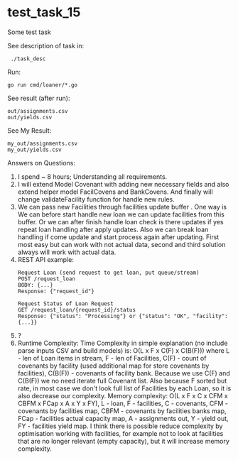 # test_task_15
Some test task

See description of task in:
```
 ./task_desc
```

Run:
```
go run cmd/loaner/*.go
```

See result (after run):
```
out/assignments.csv
out/yields.csv
```

See My Result:
```
my_out/assignments.csv
my_out/yields.csv
```

Answers on Questions:
1. I spend ~ 8 hours; Understanding all requirements.
1. I will extend Model Covenant with adding new necessary fields and also extend helper model FacilCovens and BankCovens. And finally will change validateFacility function for handle new rules.
1. We can pass new Facilities through facilities update buffer . One way is We can before start handle new loan we can update facilities from this buffer. Or we can after finish handle loan check is there updates if yes repeat loan handling after apply updates. Also we can break loan handling if come update and start process again after updating. First most easy but can work with not actual data, second and third solution always will work with actual data.
1. REST API example:
    ```
    Request Loan (send request to get loan, put queue/stream)
    POST /request_loan
    BODY: {...}
    Response: {"request_id"}

    Request Status of Loan Request
    GET /request_loan/{request_id}/status
    Response: {"status": "Processing"} or {"status": "OK", "facility": {...}}
    ```
1. ?
1. Runtime Complexity:
Time Complexity in simple explanation (no include parse inputs CSV and build models) is:
O(L x F x C(F) x C(B(F))) where L - len of Loan items in stream, F - len of Facilities, C(F) - count of covenants by facility (used additional map for store covenants by facilities), C(B(F)) - covenants of facility bank. Because we use C(F) and C(B(F)) we no need iterate full Covenant list. Also because F sorted but rate, in most case we don't look full list of Facilities by each Loan, so it is also decrease our complexity.
Memory complexity: O(L x F x C x CFM x CBFM x FCap x A x Y x FY), L - loan, F - facilities, C - covenants, CFM - covenants by facilities map, CBFM - covenants by facilities banks map, FCap - facilities actual capacity map, A - assignments out, Y - yield out, FY - facilities yield map.
I think there is possible reduce complexity by optimisation working with facilities, for example not to look at facilities that are no longer relevant (empty capacity), but it will increase memory complexity.